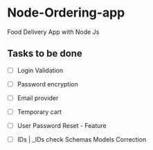# Node-Ordering-app
Food Delivery App with Node Js

## Tasks to be done
- [ ] Login Validation
- [ ] Password encryption
- [ ] Email provider
- [ ] Temporary cart
- [ ] User Password Reset - Feature
- [ ] IDs | _IDs check
Schemas Models Correction

